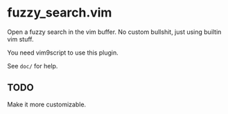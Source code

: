 # fuzzy\_search.vim

Open a fuzzy search in the vim buffer. No custom bullshit, just using builtin
vim stuff.

You need vim9script to use this plugin.

See `doc/` for help.

## TODO

Make it more customizable.
